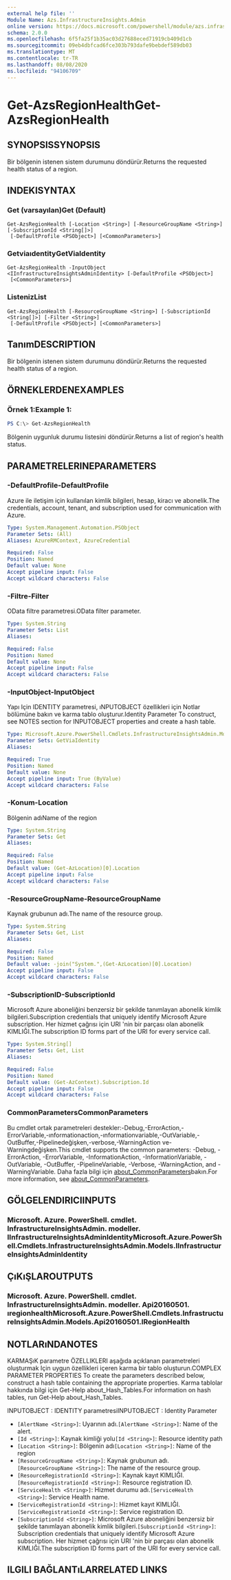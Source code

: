 ```yaml
---
external help file: ''
Module Name: Azs.InfrastructureInsights.Admin
online version: https://docs.microsoft.com/powershell/module/azs.infrastructureinsights.admin/get-azsregionhealth
schema: 2.0.0
ms.openlocfilehash: 6f5fa25f1b35ac03d27688eced71919cb409d1cb
ms.sourcegitcommit: 09eb4dbfcad6fce303b793dafe9bebdef589db03
ms.translationtype: MT
ms.contentlocale: tr-TR
ms.lasthandoff: 08/08/2020
ms.locfileid: "94106709"
---
```

# <span data-ttu-id="ef0a9-101">Get-AzsRegionHealth</span><span class="sxs-lookup"><span data-stu-id="ef0a9-101">Get-AzsRegionHealth</span></span>

## <span data-ttu-id="ef0a9-102">SYNOPSIS</span><span class="sxs-lookup"><span data-stu-id="ef0a9-102">SYNOPSIS</span></span>
<span data-ttu-id="ef0a9-103">Bir bölgenin istenen sistem durumunu döndürür.</span><span class="sxs-lookup"><span data-stu-id="ef0a9-103">Returns the requested health status of a region.</span></span>

## <span data-ttu-id="ef0a9-104">INDEKI</span><span class="sxs-lookup"><span data-stu-id="ef0a9-104">SYNTAX</span></span>

### <span data-ttu-id="ef0a9-105">Get (varsayılan)</span><span class="sxs-lookup"><span data-stu-id="ef0a9-105">Get (Default)</span></span>
```
Get-AzsRegionHealth [-Location <String>] [-ResourceGroupName <String>] [-SubscriptionId <String[]>]
 [-DefaultProfile <PSObject>] [<CommonParameters>]
```

### <span data-ttu-id="ef0a9-106">Getviaıdentity</span><span class="sxs-lookup"><span data-stu-id="ef0a9-106">GetViaIdentity</span></span>
```
Get-AzsRegionHealth -InputObject <IInfrastructureInsightsAdminIdentity> [-DefaultProfile <PSObject>]
 [<CommonParameters>]
```

### <span data-ttu-id="ef0a9-107">Listeniz</span><span class="sxs-lookup"><span data-stu-id="ef0a9-107">List</span></span>
```
Get-AzsRegionHealth [-ResourceGroupName <String>] [-SubscriptionId <String[]>] [-Filter <String>]
 [-DefaultProfile <PSObject>] [<CommonParameters>]
```

## <span data-ttu-id="ef0a9-108">Tanım</span><span class="sxs-lookup"><span data-stu-id="ef0a9-108">DESCRIPTION</span></span>
<span data-ttu-id="ef0a9-109">Bir bölgenin istenen sistem durumunu döndürür.</span><span class="sxs-lookup"><span data-stu-id="ef0a9-109">Returns the requested health status of a region.</span></span>

## <span data-ttu-id="ef0a9-110">ÖRNEKLERDEN</span><span class="sxs-lookup"><span data-stu-id="ef0a9-110">EXAMPLES</span></span>

### <span data-ttu-id="ef0a9-111">Örnek 1:</span><span class="sxs-lookup"><span data-stu-id="ef0a9-111">Example 1:</span></span>
```powershell
PS C:\> Get-AzsRegionHealth
```

<span data-ttu-id="ef0a9-112">Bölgenin uygunluk durumu listesini döndürür.</span><span class="sxs-lookup"><span data-stu-id="ef0a9-112">Returns a list of region's health status.</span></span>

## <span data-ttu-id="ef0a9-113">PARAMETRELERINE</span><span class="sxs-lookup"><span data-stu-id="ef0a9-113">PARAMETERS</span></span>

### <span data-ttu-id="ef0a9-114">-DefaultProfile</span><span class="sxs-lookup"><span data-stu-id="ef0a9-114">-DefaultProfile</span></span>
<span data-ttu-id="ef0a9-115">Azure ile iletişim için kullanılan kimlik bilgileri, hesap, kiracı ve abonelik.</span><span class="sxs-lookup"><span data-stu-id="ef0a9-115">The credentials, account, tenant, and subscription used for communication with Azure.</span></span>

```yaml
Type: System.Management.Automation.PSObject
Parameter Sets: (All)
Aliases: AzureRMContext, AzureCredential

Required: False
Position: Named
Default value: None
Accept pipeline input: False
Accept wildcard characters: False

```

### <span data-ttu-id="ef0a9-116">-Filtre</span><span class="sxs-lookup"><span data-stu-id="ef0a9-116">-Filter</span></span>
<span data-ttu-id="ef0a9-117">OData filtre parametresi.</span><span class="sxs-lookup"><span data-stu-id="ef0a9-117">OData filter parameter.</span></span>

```yaml
Type: System.String
Parameter Sets: List
Aliases:

Required: False
Position: Named
Default value: None
Accept pipeline input: False
Accept wildcard characters: False

```

### <span data-ttu-id="ef0a9-118">-InputObject</span><span class="sxs-lookup"><span data-stu-id="ef0a9-118">-InputObject</span></span>
<span data-ttu-id="ef0a9-119">Yapı Için IDENTITY parametresi, ıNPUTOBJECT özellikleri için Notlar bölümüne bakın ve karma tablo oluşturur.</span><span class="sxs-lookup"><span data-stu-id="ef0a9-119">Identity Parameter To construct, see NOTES section for INPUTOBJECT properties and create a hash table.</span></span>

```yaml
Type: Microsoft.Azure.PowerShell.Cmdlets.InfrastructureInsightsAdmin.Models.IInfrastructureInsightsAdminIdentity
Parameter Sets: GetViaIdentity
Aliases:

Required: True
Position: Named
Default value: None
Accept pipeline input: True (ByValue)
Accept wildcard characters: False

```

### <span data-ttu-id="ef0a9-120">-Konum</span><span class="sxs-lookup"><span data-stu-id="ef0a9-120">-Location</span></span>
<span data-ttu-id="ef0a9-121">Bölgenin adı</span><span class="sxs-lookup"><span data-stu-id="ef0a9-121">Name of the region</span></span>

```yaml
Type: System.String
Parameter Sets: Get
Aliases:

Required: False
Position: Named
Default value: (Get-AzLocation)[0].Location
Accept pipeline input: False
Accept wildcard characters: False

```

### <span data-ttu-id="ef0a9-122">-ResourceGroupName</span><span class="sxs-lookup"><span data-stu-id="ef0a9-122">-ResourceGroupName</span></span>
<span data-ttu-id="ef0a9-123">Kaynak grubunun adı.</span><span class="sxs-lookup"><span data-stu-id="ef0a9-123">The name of the resource group.</span></span>

```yaml
Type: System.String
Parameter Sets: Get, List
Aliases:

Required: False
Position: Named
Default value: -join("System.",(Get-AzLocation)[0].Location)
Accept pipeline input: False
Accept wildcard characters: False

```

### <span data-ttu-id="ef0a9-124">-SubscriptionID</span><span class="sxs-lookup"><span data-stu-id="ef0a9-124">-SubscriptionId</span></span>
<span data-ttu-id="ef0a9-125">Microsoft Azure aboneliğini benzersiz bir şekilde tanımlayan abonelik kimlik bilgileri.</span><span class="sxs-lookup"><span data-stu-id="ef0a9-125">Subscription credentials that uniquely identify Microsoft Azure subscription.</span></span>
<span data-ttu-id="ef0a9-126">Her hizmet çağrısı için URI 'nin bir parçası olan abonelik KIMLIĞI.</span><span class="sxs-lookup"><span data-stu-id="ef0a9-126">The subscription ID forms part of the URI for every service call.</span></span>

```yaml
Type: System.String[]
Parameter Sets: Get, List
Aliases:

Required: False
Position: Named
Default value: (Get-AzContext).Subscription.Id
Accept pipeline input: False
Accept wildcard characters: False

```

### <span data-ttu-id="ef0a9-127">CommonParameters</span><span class="sxs-lookup"><span data-stu-id="ef0a9-127">CommonParameters</span></span>
<span data-ttu-id="ef0a9-128">Bu cmdlet ortak parametreleri destekler:-Debug,-ErrorAction,-ErrorVariable,-ınformationaction,-ınformationvariable,-OutVariable,-OutBuffer,-Pipelinedeğişken,-verbose,-WarningAction ve-Warningdeğişken.</span><span class="sxs-lookup"><span data-stu-id="ef0a9-128">This cmdlet supports the common parameters: -Debug, -ErrorAction, -ErrorVariable, -InformationAction, -InformationVariable, -OutVariable, -OutBuffer, -PipelineVariable, -Verbose, -WarningAction, and -WarningVariable.</span></span> <span data-ttu-id="ef0a9-129">Daha fazla bilgi için [about_CommonParameters](http://go.microsoft.com/fwlink/?LinkID=113216)bakın.</span><span class="sxs-lookup"><span data-stu-id="ef0a9-129">For more information, see [about_CommonParameters](http://go.microsoft.com/fwlink/?LinkID=113216).</span></span>

## <span data-ttu-id="ef0a9-130">GÖLGELENDIRICI</span><span class="sxs-lookup"><span data-stu-id="ef0a9-130">INPUTS</span></span>

### <span data-ttu-id="ef0a9-131">Microsoft. Azure. PowerShell. cmdlet. InfrastructureInsightsAdmin. modeller. IInfrastructureInsightsAdminIdentity</span><span class="sxs-lookup"><span data-stu-id="ef0a9-131">Microsoft.Azure.PowerShell.Cmdlets.InfrastructureInsightsAdmin.Models.IInfrastructureInsightsAdminIdentity</span></span>

## <span data-ttu-id="ef0a9-132">ÇıKıŞLAR</span><span class="sxs-lookup"><span data-stu-id="ef0a9-132">OUTPUTS</span></span>

### <span data-ttu-id="ef0a9-133">Microsoft. Azure. PowerShell. cmdlet. InfrastructureInsightsAdmin. modeller. Api20160501. ıregionhealth</span><span class="sxs-lookup"><span data-stu-id="ef0a9-133">Microsoft.Azure.PowerShell.Cmdlets.InfrastructureInsightsAdmin.Models.Api20160501.IRegionHealth</span></span>



## <span data-ttu-id="ef0a9-134">NOTLARıNDA</span><span class="sxs-lookup"><span data-stu-id="ef0a9-134">NOTES</span></span>

<span data-ttu-id="ef0a9-135">KARMAŞıK parametre ÖZELLIKLERI aşağıda açıklanan parametreleri oluşturmak Için uygun özellikleri içeren karma bir tablo oluşturun.</span><span class="sxs-lookup"><span data-stu-id="ef0a9-135">COMPLEX PARAMETER PROPERTIES To create the parameters described below, construct a hash table containing the appropriate properties.</span></span> <span data-ttu-id="ef0a9-136">Karma tablolar hakkında bilgi için Get-Help about_Hash_Tables.</span><span class="sxs-lookup"><span data-stu-id="ef0a9-136">For information on hash tables, run Get-Help about_Hash_Tables.</span></span>

<span data-ttu-id="ef0a9-137">INPUTOBJECT <IInfrastructureInsightsAdminIdentity> : IDENTITY parametresi</span><span class="sxs-lookup"><span data-stu-id="ef0a9-137">INPUTOBJECT <IInfrastructureInsightsAdminIdentity>: Identity Parameter</span></span>
  - <span data-ttu-id="ef0a9-138">`[AlertName <String>]`: Uyarının adı.</span><span class="sxs-lookup"><span data-stu-id="ef0a9-138">`[AlertName <String>]`: Name of the alert.</span></span>
  - <span data-ttu-id="ef0a9-139">`[Id <String>]`: Kaynak kimliği yolu</span><span class="sxs-lookup"><span data-stu-id="ef0a9-139">`[Id <String>]`: Resource identity path</span></span>
  - <span data-ttu-id="ef0a9-140">`[Location <String>]`: Bölgenin adı</span><span class="sxs-lookup"><span data-stu-id="ef0a9-140">`[Location <String>]`: Name of the region</span></span>
  - <span data-ttu-id="ef0a9-141">`[ResourceGroupName <String>]`: Kaynak grubunun adı.</span><span class="sxs-lookup"><span data-stu-id="ef0a9-141">`[ResourceGroupName <String>]`: The name of the resource group.</span></span>
  - <span data-ttu-id="ef0a9-142">`[ResourceRegistrationId <String>]`: Kaynak kayıt KIMLIĞI.</span><span class="sxs-lookup"><span data-stu-id="ef0a9-142">`[ResourceRegistrationId <String>]`: Resource registration ID.</span></span>
  - <span data-ttu-id="ef0a9-143">`[ServiceHealth <String>]`: Hizmet durumu adı.</span><span class="sxs-lookup"><span data-stu-id="ef0a9-143">`[ServiceHealth <String>]`: Service Health name.</span></span>
  - <span data-ttu-id="ef0a9-144">`[ServiceRegistrationId <String>]`: Hizmet kayıt KIMLIĞI.</span><span class="sxs-lookup"><span data-stu-id="ef0a9-144">`[ServiceRegistrationId <String>]`: Service registration ID.</span></span>
  - <span data-ttu-id="ef0a9-145">`[SubscriptionId <String>]`: Microsoft Azure aboneliğini benzersiz bir şekilde tanımlayan abonelik kimlik bilgileri.</span><span class="sxs-lookup"><span data-stu-id="ef0a9-145">`[SubscriptionId <String>]`: Subscription credentials that uniquely identify Microsoft Azure subscription.</span></span> <span data-ttu-id="ef0a9-146">Her hizmet çağrısı için URI 'nin bir parçası olan abonelik KIMLIĞI.</span><span class="sxs-lookup"><span data-stu-id="ef0a9-146">The subscription ID forms part of the URI for every service call.</span></span>

## <span data-ttu-id="ef0a9-147">ILGILI BAĞLANTıLAR</span><span class="sxs-lookup"><span data-stu-id="ef0a9-147">RELATED LINKS</span></span>

